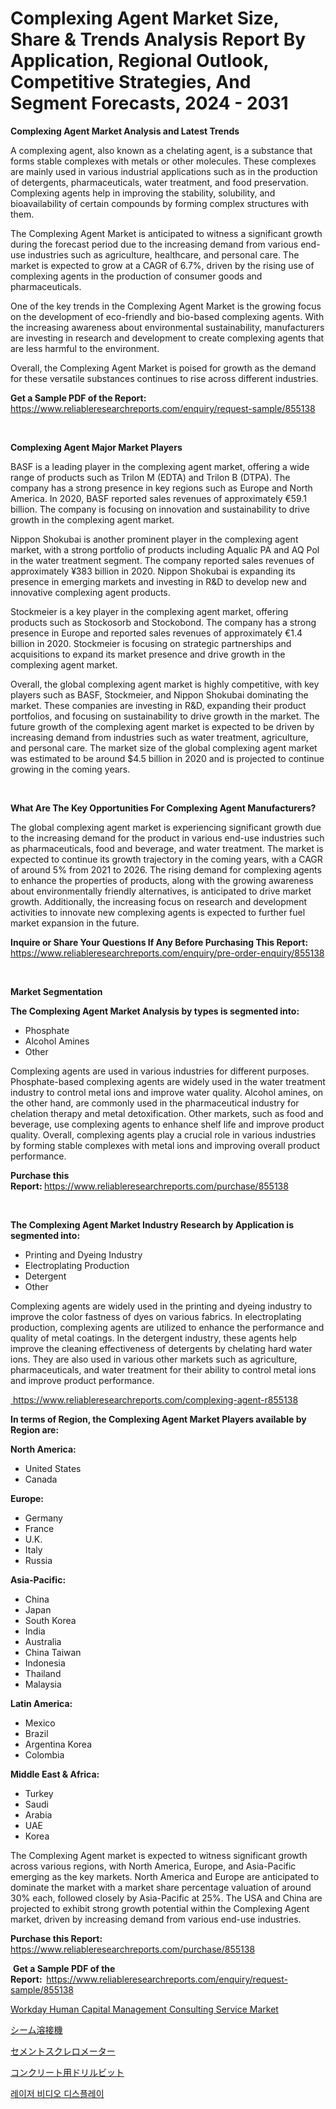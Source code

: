 <p><h1>Complexing Agent Market Size, Share & Trends Analysis Report By Application, Regional Outlook, Competitive Strategies, And Segment Forecasts, 2024 - 2031</h1></p><p><strong>Complexing Agent Market Analysis and Latest Trends</strong></p>
<p><p>A complexing agent, also known as a chelating agent, is a substance that forms stable complexes with metals or other molecules. These complexes are mainly used in various industrial applications such as in the production of detergents, pharmaceuticals, water treatment, and food preservation. Complexing agents help in improving the stability, solubility, and bioavailability of certain compounds by forming complex structures with them.</p><p>The Complexing Agent Market is anticipated to witness a significant growth during the forecast period due to the increasing demand from various end-use industries such as agriculture, healthcare, and personal care. The market is expected to grow at a CAGR of 6.7%, driven by the rising use of complexing agents in the production of consumer goods and pharmaceuticals.</p><p>One of the key trends in the Complexing Agent Market is the growing focus on the development of eco-friendly and bio-based complexing agents. With the increasing awareness about environmental sustainability, manufacturers are investing in research and development to create complexing agents that are less harmful to the environment.</p><p>Overall, the Complexing Agent Market is poised for growth as the demand for these versatile substances continues to rise across different industries.</p></p>
<p><strong>Get a Sample PDF of the Report:&nbsp;</strong> <a href="https://www.reliableresearchreports.com/enquiry/request-sample/855138">https://www.reliableresearchreports.com/enquiry/request-sample/855138</a></p>
<p>&nbsp;</p>
<p><strong>Complexing Agent Major Market Players</strong></p>
<p><p>BASF is a leading player in the complexing agent market, offering a wide range of products such as Trilon M (EDTA) and Trilon B (DTPA). The company has a strong presence in key regions such as Europe and North America. In 2020, BASF reported sales revenues of approximately €59.1 billion. The company is focusing on innovation and sustainability to drive growth in the complexing agent market.</p><p>Nippon Shokubai is another prominent player in the complexing agent market, with a strong portfolio of products including Aqualic PA and AQ Pol in the water treatment segment. The company reported sales revenues of approximately ¥383 billion in 2020. Nippon Shokubai is expanding its presence in emerging markets and investing in R&D to develop new and innovative complexing agent products.</p><p>Stockmeier is a key player in the complexing agent market, offering products such as Stockosorb and Stockobond. The company has a strong presence in Europe and reported sales revenues of approximately €1.4 billion in 2020. Stockmeier is focusing on strategic partnerships and acquisitions to expand its market presence and drive growth in the complexing agent market.</p><p>Overall, the global complexing agent market is highly competitive, with key players such as BASF, Stockmeier, and Nippon Shokubai dominating the market. These companies are investing in R&D, expanding their product portfolios, and focusing on sustainability to drive growth in the market. The future growth of the complexing agent market is expected to be driven by increasing demand from industries such as water treatment, agriculture, and personal care. The market size of the global complexing agent market was estimated to be around $4.5 billion in 2020 and is projected to continue growing in the coming years.</p></p>
<p>&nbsp;</p>
<p><strong>What Are The Key Opportunities For Complexing Agent Manufacturers?</strong></p>
<p><p>The global complexing agent market is experiencing significant growth due to the increasing demand for the product in various end-use industries such as pharmaceuticals, food and beverage, and water treatment. The market is expected to continue its growth trajectory in the coming years, with a CAGR of around 5% from 2021 to 2026. The rising demand for complexing agents to enhance the properties of products, along with the growing awareness about environmentally friendly alternatives, is anticipated to drive market growth. Additionally, the increasing focus on research and development activities to innovate new complexing agents is expected to further fuel market expansion in the future.</p></p>
<p><strong>Inquire or Share Your Questions If Any Before Purchasing This Report:</strong> <a href="https://www.reliableresearchreports.com/enquiry/pre-order-enquiry/855138">https://www.reliableresearchreports.com/enquiry/pre-order-enquiry/855138</a></p>
<p>&nbsp;</p>
<p><strong>Market Segmentation</strong></p>
<p><strong>The Complexing Agent Market Analysis by types is segmented into:</strong></p>
<p><ul><li>Phosphate</li><li>Alcohol Amines</li><li>Other</li></ul></p>
<p><p>Complexing agents are used in various industries for different purposes. Phosphate-based complexing agents are widely used in the water treatment industry to control metal ions and improve water quality. Alcohol amines, on the other hand, are commonly used in the pharmaceutical industry for chelation therapy and metal detoxification. Other markets, such as food and beverage, use complexing agents to enhance shelf life and improve product quality. Overall, complexing agents play a crucial role in various industries by forming stable complexes with metal ions and improving overall product performance.</p></p>
<p><strong>Purchase this Report:&nbsp;</strong><a href="https://www.reliableresearchreports.com/purchase/855138">https://www.reliableresearchreports.com/purchase/855138</a></p>
<p>&nbsp;</p>
<p><strong>The Complexing Agent Market Industry Research by Application is segmented into:</strong></p>
<p><ul><li>Printing and Dyeing Industry</li><li>Electroplating Production</li><li>Detergent</li><li>Other</li></ul></p>
<p><p>Complexing agents are widely used in the printing and dyeing industry to improve the color fastness of dyes on various fabrics. In electroplating production, complexing agents are utilized to enhance the performance and quality of metal coatings. In the detergent industry, these agents help improve the cleaning effectiveness of detergents by chelating hard water ions. They are also used in various other markets such as agriculture, pharmaceuticals, and water treatment for their ability to control metal ions and improve product performance.</p></p>
<p><a href="https://www.reliableresearchreports.com/complexing-agent-r855138">&nbsp;https://www.reliableresearchreports.com/complexing-agent-r855138</a></p>
<p><strong>In terms of Region, the Complexing Agent Market Players available by Region are:</strong></p>
<p>
    <p> <strong> North America: </strong>
        <ul>
            <li>United States</li>
            <li>Canada</li>
        </ul>
        </p> 
    <p> <strong> Europe: </strong>
        <ul>
            <li>Germany</li>
            <li>France</li>
            <li>U.K.</li>
            <li>Italy</li>
            <li>Russia</li>
        </ul>
        </p> 
    <p> <strong> Asia-Pacific: </strong>
        <ul>
            <li>China</li>
            <li>Japan</li>
            <li>South Korea</li>
            <li>India</li>
            <li>Australia</li>
            <li>China Taiwan</li>
            <li>Indonesia</li>
            <li>Thailand</li>
            <li>Malaysia</li>
        </ul>
        </p> 
    <p> <strong> Latin America: </strong>
        <ul>
            <li>Mexico</li>
            <li>Brazil</li>
            <li>Argentina Korea</li>
            <li>Colombia</li>
        </ul>
        </p> 
    <p> <strong> Middle East & Africa: </strong>
        <ul>
            <li>Turkey</li>
            <li>Saudi</li>
            <li>Arabia</li>
            <li>UAE</li>
            <li>Korea</li>
        </ul>
    </p>
    </p>
<p><p>The Complexing Agent market is expected to witness significant growth across various regions, with North America, Europe, and Asia-Pacific emerging as the key markets. North America and Europe are anticipated to dominate the market with a market share percentage valuation of around 30% each, followed closely by Asia-Pacific at 25%. The USA and China are projected to exhibit strong growth potential within the Complexing Agent market, driven by increasing demand from various end-use industries.</p></p>
<p><strong>Purchase this Report: </strong><a href="https://www.reliableresearchreports.com/purchase/855138">https://www.reliableresearchreports.com/purchase/855138</a></p>
<p>&nbsp;<strong>Get a Sample PDF of the Report:&nbsp;&nbsp;</strong><a href="https://www.reliableresearchreports.com/enquiry/request-sample/855138">https://www.reliableresearchreports.com/enquiry/request-sample/855138</a></p>
<p><strong></strong></p>
<p><p><a href="https://github.com/Paul14Anderson63/Market-Research-Report-List-5/blob/main/workday-human-capital-management-consulting-service-market.md">Workday Human Capital Management Consulting Service Market</a></p><p><a href="https://medium.com/@chupp859671973/%E3%82%B7%E3%83%BC%E3%83%A0%E6%BA%B6%E6%8E%A5%E6%A9%9F%E5%B8%82%E5%A0%B4-%E5%B8%82%E5%A0%B4cagr-%E5%B8%82%E5%A0%B4%E3%83%88%E3%83%AC%E3%83%B3%E3%83%89-%E3%81%8A%E3%82%88%E3%81%B3%E6%88%90%E9%95%B7%E6%88%A6%E7%95%A5%E3%81%AB%E9%96%A2%E3%81%99%E3%82%8B%E6%B4%9E%E5%AF%9F-c61677af0d1e">シーム溶接機</a></p><p><a href="https://github.com/DanykaKilback/Market-Research-Report-List-1/blob/main/1758095134020.md">セメントスクレロメーター</a></p><p><a href="https://medium.com/@ofpaqrof92/%E3%82%B3%E3%83%B3%E3%82%AF%E3%83%AA%E3%83%BC%E3%83%88%E3%83%89%E3%83%AA%E3%83%AB%E3%83%93%E3%83%83%E3%83%88%E5%B8%82%E5%A0%B4%E3%81%AE%E5%88%86%E6%9E%90%E3%81%8A%E3%82%88%E3%81%B32024%E5%B9%B4%E3%81%8B%E3%82%892031%E5%B9%B4%E3%81%BE%E3%81%A7%E3%81%AE%E6%9C%9F%E9%96%93%E3%81%AE%E3%82%B5%E3%82%A4%E3%82%BA%E4%BA%88%E6%B8%AC-eda54f8e8314">コンクリート用ドリルビット</a></p><p><a href="https://medium.com/@rudilistiyanto53_49097/%EB%A0%88%EC%9D%B4%EC%A0%80-%EB%B9%84%EB%94%94%EC%98%A4-%EB%94%94%EC%8A%A4%ED%94%8C%EB%A0%88%EC%9D%B4-%EC%8B%9C%EC%9E%A5-%EC%9C%A0%ED%98%95-%EC%9D%91%EC%9A%A9-%EB%B0%8F-%EC%A7%80%EB%A6%AC%EC%97%90-%EB%8C%80%ED%95%9C-%ED%8F%AC%EA%B4%84%EC%A0%81-%ED%8F%89%EA%B0%80-67cb7df21d4e">레이저 비디오 디스플레이</a></p></p>